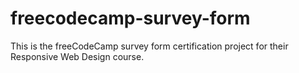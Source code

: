 # freecodecamp-survey-form
This is the freeCodeCamp survey form certification project for their Responsive Web Design course.
